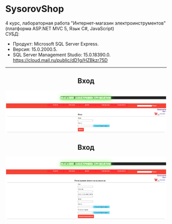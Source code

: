 # SysorovShop
4 курс, лабораторная работа "Интернет-магазин электроинструментов" (платформа ASP.NET MVC 5, Язык С#, JavaScript)  
СУБД:  
- Продукт: Microsoft SQL Server Express. 
- Версия: 15.0.2000.5. 
- SQL Server Management Studio: 15.0.18390.0.  
https://cloud.mail.ru/public/dD1g/HZBkzr75D
<hr/>
<h2 align="center">Вход</h2>
<p align="center">
  <a href="https://github.com/kontr24/AZUS_Transport"><img src="https://github.com/kontr24/SysorovShop/blob/37e4abd2a2a679ab5e350dd1520966fa509c9dc9/ScreenshotsApplication/Entrance.png"></img></a>
</p>
<h2 align="center">Вход</h2>
<p align="center">
  <a href="https://github.com/kontr24/AZUS_Transport"><img src="https://github.com/kontr24/SysorovShop/blob/e4a5457ce3c44fcb6398aabde6d37a8ac4d780c4/ScreenshotsApplication/RegistrationPage.png"></img></a>
</p>
